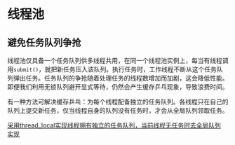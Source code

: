 # 线程池

## 避免任务队列争抢
线程池仅具备一个任务队列供多线程共用，在同一个线程池实例上，每当有线程调用`submit()`，就把新任务压入该队列。执行任务时，工作线程不断从这个任务队列弹出任务。任务队列的争抢随着处理任务的线程数增加而加剧，这会降低性能。即便我们利用无锁队列避开显式等待，仍然会产生缓存乒乓现象，导致浪费时间。

有一种方法可解决缓存乒乓：为每个线程配备独立的任务队列。各线程只在自己的队列上提交新任务，仅当线程自身的队列没有任务时，才会从全局队列领取任务。

[采用thread_local实现线程拥有独立的任务队列，当前线程无任务时去全局队列 实现](code/src/9.1_SimpleThreadPool3.cpp)

